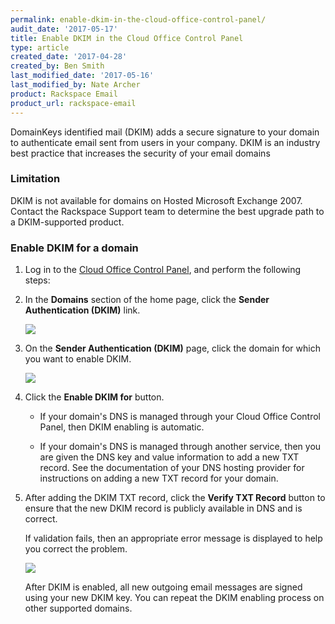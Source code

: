 ```yaml
---
permalink: enable-dkim-in-the-cloud-office-control-panel/
audit_date: '2017-05-17'
title: Enable DKIM in the Cloud Office Control Panel
type: article
created_date: '2017-04-28'
created_by: Ben Smith
last_modified_date: '2017-05-16'
last_modified_by: Nate Archer
product: Rackspace Email
product_url: rackspace-email
---
```


DomainKeys identified mail (DKIM) adds a secure signature to your domain to authenticate email sent from users in your company. DKIM is an industry best practice that increases the security of your email domains

### Limitation

DKIM is not available for domains on Hosted Microsoft Exchange 2007. Contact the Rackspace Support team to determine the best upgrade path to a DKIM-supported product.

### Enable DKIM for a domain

1. Log in to the [Cloud Office Control Panel](https://cp.rackspace.com), and perform the following steps:

2. In the **Domains** section of the home page, click the **Sender Authentication (DKIM)** link.

   <img src="{% asset_path rackspace-email/enable-dkim-in-the-cloud-office-control-panel/domain-home-page.png %}"/>

3. On the **Sender Authentication (DKIM)** page, click the domain for which you
want to enable DKIM.  

    <img src="{% asset_path rackspace-email/enable-dkim-in-the-cloud-office-control-panel/domains-list.png %}"/>

4. Click the **Enable DKIM for** button.  

    - If your domain's DNS is managed through your Cloud Office Control Panel, then DKIM enabling is automatic.

    - If your domain's DNS is managed through another service, then you are given the DNS key and value information to add a new TXT record. See the documentation of your DNS hosting provider for instructions on adding a new TXT record for your domain.


5. After adding the DKIM TXT record, click the **Verify TXT Record** button to ensure that the new DKIM record is publicly available in DNS and is correct.  

   If validation fails, then an appropriate error message is displayed to help you correct the problem.  

   <img src="{% asset_path rackspace-email/enable-dkim-in-the-cloud-office-control-panel/domain-verify-fail.png %}"/>

   After DKIM is enabled, all new outgoing email messages are signed using your new DKIM key. You can repeat the DKIM enabling process on other supported domains.  
